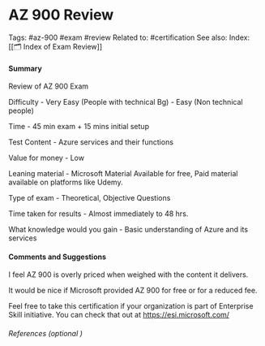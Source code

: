  # AZ 900 Review
Tags: #az-900  #exam #review 
Related to: #certification
See also: 
Index: [[🗂️ Index of Exam Review]]

#### Summary
Review of AZ 900 Exam

Difficulty - Very Easy (People with technical Bg) - Easy (Non technical people)

Time - 45 min exam + 15 mins initial setup

Test Content -  Azure services and their functions

Value for money - Low 

Leaning material - Microsoft Material Available for free, Paid material available on platforms like Udemy.

Type of exam - Theoretical, Objective Questions 

Time taken for results - Almost immediately to 48 hrs. 

What knowledge would you gain - Basic understanding of Azure and its services 

#### Comments and Suggestions
I feel AZ 900 is overly priced when weighed with the content it delivers. 

It would be nice if Microsoft provided AZ 900 for free or for a reduced fee. 

Feel free to take this certification if your organization is part of Enterprise Skill initiative. You can check that out at https://esi.microsoft.com/ 

###### References  (optional )